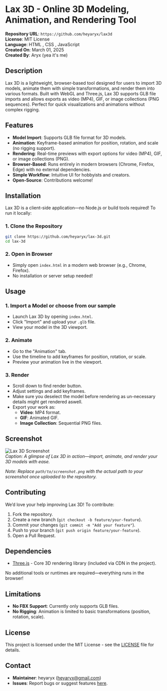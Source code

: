 # Lax 3D - Online 3D Modeling, Animation, and Rendering Tool

**Repository URL**: `https://github.com/heyaryx/lax3d`  
**License**: MIT License  
**Language**: HTML , CSS , JavaScript  
**Created On**: March 01, 2025  
**Created By**: Aryx (yea it's me)

## Description

Lax 3D is a lightweight, browser-based tool designed for users to import 3D models, animate them with simple transformations, and render them into various formats. Built with WebGL and Three.js, Lax 3D supports GLB file imports and allows exports as video (MP4), GIF, or image collections (PNG sequences). Perfect for quick visualizations and animations without complex rigging.

## Features

- **Model Import**: Supports GLB file format for 3D models.
- **Animation**: Keyframe-based animation for position, rotation, and scale (no rigging support).
- **Rendering**: Real-time previews with export options for video (MP4), GIF, or image collections (PNG).
- **Browser-Based**: Runs entirely in modern browsers (Chrome, Firefox, Edge) with no external dependencies.
- **Simple Workflow**: Intuitive UI for hobbyists and creators.
- **Open-Source**: Contributions welcome!

## Installation

Lax 3D is a client-side application—no Node.js or build tools required! To run it locally:

### 1. Clone the Repository

```bash
git clone https://github.com/heyaryx/lax-3d.git
cd lax-3d
```

### 2. Open in Browser

- Simply open `index.html` in a modern web browser (e.g., Chrome, Firefox).
- No installation or server setup needed!

## Usage

### 1. Import a Model or choose from our sample

- Launch Lax 3D by opening `index.html`.
- Click "Import" and upload your `.glb` file.
- View your model in the 3D viewport.

### 2. Animate

- Go to the "Animation" tab.
- Use the timeline to add keyframes for position, rotation, or scale.
- Preview your animation live in the viewport.

### 3. Render

- Scroll down to find render button.
- Adjust settings and add keyframes.
- Make sure you deselect the model before rendering as un-necessary details might get rendered aswell.
- Export your work as:
  - **Video**: MP4 format.
  - **GIF**: Animated GIF.
  - **Image Collection**: Sequential PNG files.

## Screenshot

![Lax 3D Screenshot](image/screenshot.png)  
*Caption: A glimpse of Lax 3D in action—import, animate, and render your 3D models with ease.*

*Note: Replace `path/to/screenshot.png` with the actual path to your screenshot once uploaded to the repository.*

## Contributing

We’d love your help improving Lax 3D! To contribute:

1. Fork the repository.
2. Create a new branch (`git checkout -b feature/your-feature`).
3. Commit your changes (`git commit -m "Add your feature"`).
4. Push to your branch (`git push origin feature/your-feature`).
5. Open a Pull Request.

## Dependencies

- [Three.js](https://threejs.org/) - Core 3D rendering library (included via CDN in the project).

No additional tools or runtimes are required—everything runs in the browser!

## Limitations

- **No FBX Support**: Currently only supports GLB files.
- **No Rigging**: Animation is limited to basic transformations (position, rotation, scale).

## License

This project is licensed under the MIT License - see the [LICENSE](LICENSE) file for details.

## Contact

- **Maintainer**: heyaryx (heyaryx@gmail.com)
- **Issues**: Report bugs or suggest features [here](https://github.com/heyaryx/lax3d/issues).

